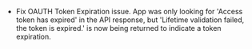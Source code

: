 * Fix OAUTH Token Expiration issue. App was only looking for 'Access token has expired' in the API response, but 'Lifetime validation failed, the token is expired.' is now being returned to indicate a token expiration.
